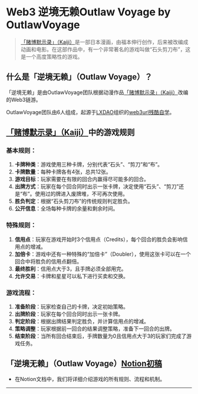 # Web3 逆境无赖Outlaw Voyage by OutlawVoyage 

>[「赌博默示录」（Kaiji）](https://movie.douban.com/subject/3035147/)是一部日本漫画，由福本伸行创作，后来被改编成动画和电影。在这部作品中，有一个非常著名的游戏叫做“石头剪刀布”，这是一个高度策略性的游戏。

## 什么是「逆境无赖」（Outlaw Voyage）？

「逆境无赖」是由OutlawVoyage团队根据动漫作品[「赌博默示录」（Kaiji）](https://movie.douban.com/subject/3035147/)改编的Web3链游。

OutlawVoyage团队由6人组成，起源于[LXDAO](https://lxdao.io/)组织的[web3url残酷自学](https://github.com/IntensiveCoLearning/Web3-URL)。


## [「赌博默示录」（Kaiji）](https://movie.douban.com/subject/3035147/)中的游戏规则

### 基本规则：

1. **卡牌种类**：游戏使用三种卡牌，分别代表“石头”、“剪刀”和“布”。
2. **卡牌数量**：每种卡牌各有4张，总共12张。
3. **游戏目标**：玩家需要在有限的回合内赢得尽可能多的回合。
4. **出牌方式**：玩家在每个回合同时出示一张卡牌，决定使用“石头”、“剪刀”还是“布”。使用过的牌进入废牌堆，不可再次使用。
5. **胜负判定**：根据“石头剪刀布”的传统规则判定胜负。
6. **公开信息**：全场每种卡牌的余量和剩余时间。

### 特殊规则：

1. **信用点**：玩家在游戏开始时3个信用点（Credits），每个回合的胜负会影响信用点的增减。
2. **加倍卡**：游戏中还有一种特殊的“加倍卡”（Doubler），使用这张卡可以在一个回合中将胜负的信用点翻倍。
3. **最终胜利**：信用点大于3，且手牌必须全部用完。
4. **允许交易**：卡牌和星星可以私下进行买卖和交换。

### 游戏流程：

1. **准备阶段**：玩家检查自己的卡牌，决定初始策略。
2. **出牌阶段**：玩家在每个回合同时出示一张卡牌。
3. **判定阶段**：根据出牌结果判定胜负，并计算信用点的增减。
4. **策略调整**：玩家根据前一回合的结果调整策略，准备下一回合的出牌。
5. **结束阶段**：当所有回合结束后，手牌数量为0且信用点大于3的玩家们完成了游戏任务。


## 「逆境无赖」（Outlaw Voyage）[Notion初稿](https://gigantic-bandicoot-5c1.notion.site/Web3-E-Card-6bcf5fc4ac2b4e36a801deb66af5c937?pvs=4)
- 在Notion文档中，我们将详细介绍游戏的所有规则、流程和机制。

---
